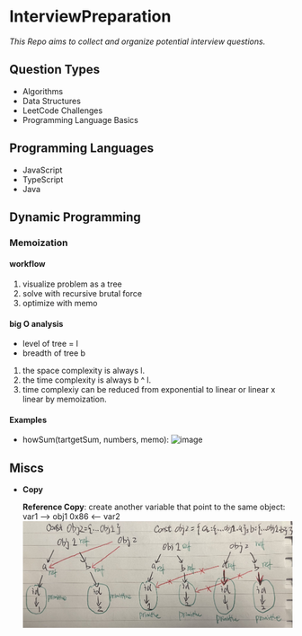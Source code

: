 # InterviewPreparation

_This Repo aims to collect and organize potential interview questions._

## Question Types

- Algorithms
- Data Structures
- LeetCode Challenges
- Programming Language Basics

## Programming Languages

- JavaScript
- TypeScript
- Java

## Dynamic Programming

### Memoization

#### workflow

1. visualize problem as a tree
2. solve with recursive brutal force
3. optimize with memo

#### big O analysis

- level of tree = l
- breadth of tree b

1. the space complexity is always l.
2. the time complexity is always b ^ l.
3. time complexiy can be reduced from exponential to linear or linear x linear by memoization.

#### Examples

- howSum(tartgetSum, numbers, memo):
  ![image](../../assets/howSum.jpg)

## Miscs

- **Copy**

  **Reference Copy**: create another variable that point to the same object: var1 --> obj1 0x86 <-- var2
  ![image](./assets/copy.jpg)
